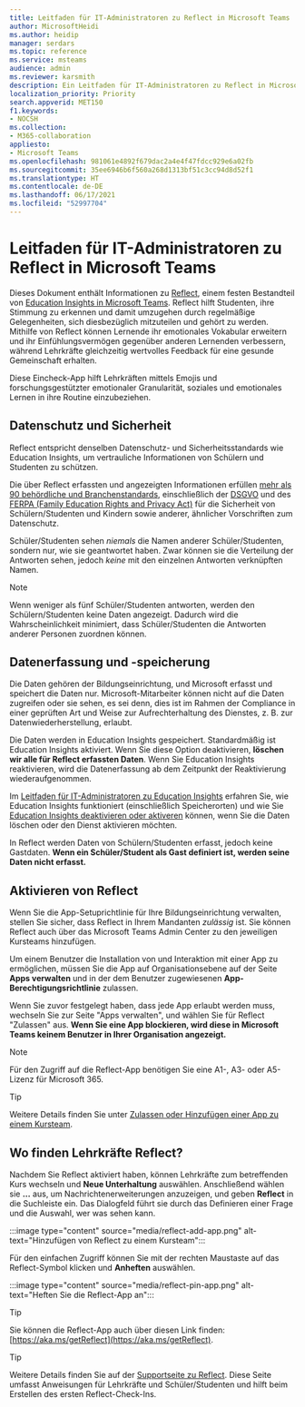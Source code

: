 ```yaml
---
title: Leitfaden für IT-Administratoren zu Reflect in Microsoft Teams
author: MicrosoftHeidi
ms.author: heidip
manager: serdars
ms.topic: reference
ms.service: msteams
audience: admin
ms.reviewer: karsmith
description: Ein Leitfaden für IT-Administratoren zu Reflect in Microsoft Teams Education
localization_priority: Priority
search.appverid: MET150
f1.keywords:
- NOCSH
ms.collection:
- M365-collaboration
appliesto:
- Microsoft Teams
ms.openlocfilehash: 981061e4892f679dac2a4e4f47fdcc929e6a02fb
ms.sourcegitcommit: 35ee6946b6f560a268d1313bf51c3cc94d8d52f1
ms.translationtype: HT
ms.contentlocale: de-DE
ms.lasthandoff: 06/17/2021
ms.locfileid: "52997704"
---
```

# <a name="it-admin-guide-to-reflect-in-microsoft-teams"></a>Leitfaden für IT-Administratoren zu Reflect in Microsoft Teams

Dieses Dokument enthält Informationen zu [Reflect](https://aka.ms/reflect), einem festen Bestandteil von [Education Insights in Microsoft Teams](class-insights.md). Reflect hilft Studenten, ihre Stimmung zu erkennen und damit umzugehen durch regelmäßige Gelegenheiten, sich diesbezüglich mitzuteilen und gehört zu werden. Mithilfe von Reflect können Lernende ihr emotionales Vokabular erweitern und ihr Einfühlungsvermögen gegenüber anderen Lernenden verbessern, während Lehrkräfte gleichzeitig wertvolles Feedback für eine gesunde Gemeinschaft erhalten.

Diese Eincheck-App hilft Lehrkräften mittels Emojis und forschungsgestützter emotionaler Granularität, soziales und emotionales Lernen in ihre Routine einzubeziehen.


## <a name="privacy-and-security"></a>Datenschutz und Sicherheit
Reflect entspricht denselben Datenschutz- und Sicherheitsstandards wie Education Insights, um vertrauliche Informationen von Schülern und Studenten zu schützen.

Die über Reflect erfassten und angezeigten Informationen erfüllen [mehr als 90 behördliche und Branchenstandards](/compliance/regulatory/offering-home), einschließlich der [DSGVO](/compliance/regulatory/gdpr) und des [FERPA (Family Education Rights and Privacy Act)](/compliance/regulatory/offering-ferpa) für die Sicherheit von Schülern/Studenten und Kindern sowie anderer, ähnlicher Vorschriften zum Datenschutz.

Schüler/Studenten sehen *niemals* die Namen anderer Schüler/Studenten, sondern nur, wie sie geantwortet haben. Zwar können sie die Verteilung der Antworten sehen, jedoch *keine* mit den einzelnen Antworten verknüpften Namen. 

> [!NOTE]
> Wenn weniger als fünf Schüler/Studenten antworten, werden den Schülern/Studenten keine Daten angezeigt. Dadurch wird die Wahrscheinlichkeit minimiert, dass Schüler/Studenten die Antworten anderer Personen zuordnen können.

## <a name="data-collection-and-storage"></a>Datenerfassung und -speicherung
Die Daten gehören der Bildungseinrichtung, und Microsoft erfasst und speichert die Daten nur. Microsoft-Mitarbeiter können nicht auf die Daten zugreifen oder sie sehen, es sei denn, dies ist im Rahmen der Compliance in einer geprüften Art und Weise zur Aufrechterhaltung des Dienstes, z. B. zur Datenwiederherstellung, erlaubt.

Die Daten werden in Education Insights gespeichert. Standardmäßig ist Education Insights aktiviert. Wenn Sie diese Option deaktivieren, **löschen wir alle für Reflect erfassten Daten**. Wenn Sie Education Insights reaktivieren, wird die Datenerfassung ab dem Zeitpunkt der Reaktivierung wiederaufgenommen.

Im [Leitfaden für IT-Administratoren zu Education Insights](class-insights.md) erfahren Sie, wie Education Insights funktioniert (einschließlich Speicherorten) und wie Sie [Education Insights deaktivieren oder aktiveren](class-insights.md#turn-insights-on-or-off) können, wenn Sie die Daten löschen oder den Dienst aktivieren möchten.

In Reflect werden Daten von Schülern/Studenten erfasst, jedoch keine Gastdaten. **Wenn ein Schüler/Student als Gast definiert ist, werden seine Daten nicht erfasst.** 

## <a name="enable-reflect"></a>Aktivieren von Reflect
Wenn Sie die App-Setuprichtlinie für Ihre Bildungseinrichtung verwalten, stellen Sie sicher, dass Reflect in Ihrem Mandanten *zulässig* ist. Sie können Reflect auch über das Microsoft Teams Admin Center zu den jeweiligen Kursteams hinzufügen.

Um einem Benutzer die Installation von und Interaktion mit einer App zu ermöglichen, müssen Sie die App auf Organisationsebene auf der Seite **Apps verwalten** und in der dem Benutzer zugewiesenen **App-Berechtigungsrichtlinie** zulassen.

Wenn Sie zuvor festgelegt haben, dass jede App erlaubt werden muss, wechseln Sie zur Seite "Apps verwalten", und wählen Sie für Reflect "Zulassen" aus. **Wenn Sie eine App blockieren, wird diese in Microsoft Teams keinem Benutzer in Ihrer Organisation angezeigt.**

> [!NOTE]
> Für den Zugriff auf die Reflect-App benötigen Sie eine A1-, A3- oder A5-Lizenz für Microsoft 365.

> [!TIP]
> Weitere Details finden Sie unter [Zulassen oder Hinzufügen einer App zu einem Kursteam](manage-apps.md#allow-and-block-apps).

## <a name="where-do-educators-find-reflect"></a>Wo finden Lehrkräfte Reflect?
Nachdem Sie Reflect aktiviert haben, können Lehrkräfte zum betreffenden Kurs wechseln und **Neue Unterhaltung** auswählen. Anschließend wählen sie **...** aus, um Nachrichtenerweiterungen anzuzeigen, und geben **Reflect** in die Suchleiste ein. Das Dialogfeld führt sie durch das Definieren einer Frage und die Auswahl, wer was sehen kann.

:::image type="content" source="media/reflect-add-app.png" alt-text="Hinzufügen von Reflect zu einem Kursteam":::

Für den einfachen Zugriff können Sie mit der rechten Maustaste auf das Reflect-Symbol klicken und **Anheften** auswählen.

:::image type="content" source="media/reflect-pin-app.png" alt-text="Heften Sie die Reflect-App an":::

> [!TIP]
> Sie können die Reflect-App auch über diesen Link finden: [https://aka.ms/getReflect](https://aka.ms/getReflect).

> [!TIP]
> Weitere Details finden Sie auf der [Supportseite zu Reflect](https://support.microsoft.com/topic/e9198f62-7860-4532-821f-53ef14afa79a). Diese Seite umfasst Anweisungen für Lehrkräfte und Schüler/Studenten und hilft beim Erstellen des ersten Reflect-Check-Ins.
